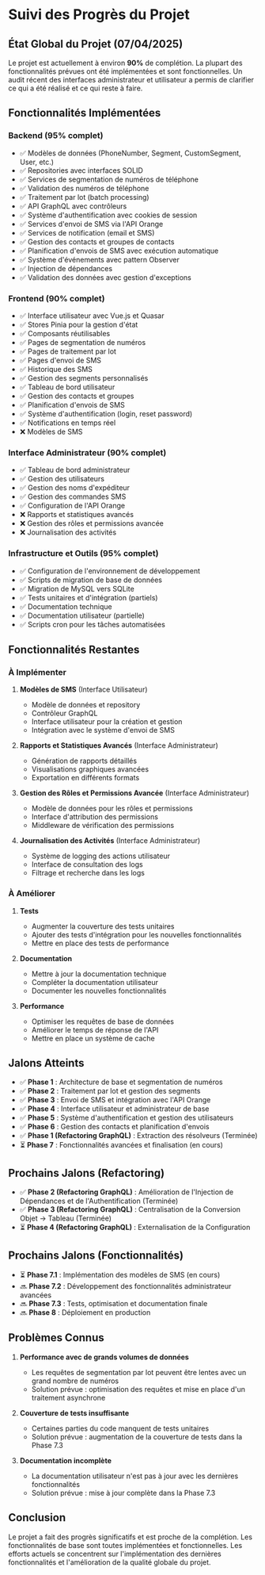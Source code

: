 # Suivi des Progrès du Projet

## État Global du Projet (07/04/2025)

Le projet est actuellement à environ **90%** de complétion. La plupart des fonctionnalités prévues ont été implémentées et sont fonctionnelles. Un audit récent des interfaces administrateur et utilisateur a permis de clarifier ce qui a été réalisé et ce qui reste à faire.

## Fonctionnalités Implémentées

### Backend (95% complet)

- ✅ Modèles de données (PhoneNumber, Segment, CustomSegment, User, etc.)
- ✅ Repositories avec interfaces SOLID
- ✅ Services de segmentation de numéros de téléphone
- ✅ Validation des numéros de téléphone
- ✅ Traitement par lot (batch processing)
- ✅ API GraphQL avec contrôleurs
- ✅ Système d'authentification avec cookies de session
- ✅ Services d'envoi de SMS via l'API Orange
- ✅ Services de notification (email et SMS)
- ✅ Gestion des contacts et groupes de contacts
- ✅ Planification d'envois de SMS avec exécution automatique
- ✅ Système d'événements avec pattern Observer
- ✅ Injection de dépendances
- ✅ Validation des données avec gestion d'exceptions

### Frontend (90% complet)

- ✅ Interface utilisateur avec Vue.js et Quasar
- ✅ Stores Pinia pour la gestion d'état
- ✅ Composants réutilisables
- ✅ Pages de segmentation de numéros
- ✅ Pages de traitement par lot
- ✅ Pages d'envoi de SMS
- ✅ Historique des SMS
- ✅ Gestion des segments personnalisés
- ✅ Tableau de bord utilisateur
- ✅ Gestion des contacts et groupes
- ✅ Planification d'envois de SMS
- ✅ Système d'authentification (login, reset password)
- ✅ Notifications en temps réel
- ❌ Modèles de SMS

### Interface Administrateur (90% complet)

- ✅ Tableau de bord administrateur
- ✅ Gestion des utilisateurs
- ✅ Gestion des noms d'expéditeur
- ✅ Gestion des commandes SMS
- ✅ Configuration de l'API Orange
- ❌ Rapports et statistiques avancés
- ❌ Gestion des rôles et permissions avancée
- ❌ Journalisation des activités

### Infrastructure et Outils (95% complet)

- ✅ Configuration de l'environnement de développement
- ✅ Scripts de migration de base de données
- ✅ Migration de MySQL vers SQLite
- ✅ Tests unitaires et d'intégration (partiels)
- ✅ Documentation technique
- ✅ Documentation utilisateur (partielle)
- ✅ Scripts cron pour les tâches automatisées

## Fonctionnalités Restantes

### À Implémenter

1. **Modèles de SMS** (Interface Utilisateur)

   - Modèle de données et repository
   - Contrôleur GraphQL
   - Interface utilisateur pour la création et gestion
   - Intégration avec le système d'envoi de SMS

2. **Rapports et Statistiques Avancés** (Interface Administrateur)

   - Génération de rapports détaillés
   - Visualisations graphiques avancées
   - Exportation en différents formats

3. **Gestion des Rôles et Permissions Avancée** (Interface Administrateur)

   - Modèle de données pour les rôles et permissions
   - Interface d'attribution des permissions
   - Middleware de vérification des permissions

4. **Journalisation des Activités** (Interface Administrateur)
   - Système de logging des actions utilisateur
   - Interface de consultation des logs
   - Filtrage et recherche dans les logs

### À Améliorer

1. **Tests**

   - Augmenter la couverture des tests unitaires
   - Ajouter des tests d'intégration pour les nouvelles fonctionnalités
   - Mettre en place des tests de performance

2. **Documentation**

   - Mettre à jour la documentation technique
   - Compléter la documentation utilisateur
   - Documenter les nouvelles fonctionnalités

3. **Performance**
   - Optimiser les requêtes de base de données
   - Améliorer le temps de réponse de l'API
   - Mettre en place un système de cache

## Jalons Atteints

- ✅ **Phase 1** : Architecture de base et segmentation de numéros
- ✅ **Phase 2** : Traitement par lot et gestion des segments
- ✅ **Phase 3** : Envoi de SMS et intégration avec l'API Orange
- ✅ **Phase 4** : Interface utilisateur et administrateur de base
- ✅ **Phase 5** : Système d'authentification et gestion des utilisateurs
- ✅ **Phase 6** : Gestion des contacts et planification d'envois
- ✅ **Phase 1 (Refactoring GraphQL)** : Extraction des résolveurs (Terminée)
- ⏳ **Phase 7** : Fonctionnalités avancées et finalisation (en cours)

## Prochains Jalons (Refactoring)

- ✅ **Phase 2 (Refactoring GraphQL)** : Amélioration de l'Injection de Dépendances et de l'Authentification (Terminée)
- ✅ **Phase 3 (Refactoring GraphQL)** : Centralisation de la Conversion Objet -> Tableau (Terminée)
- ⏳ **Phase 4 (Refactoring GraphQL)** : Externalisation de la Configuration

## Prochains Jalons (Fonctionnalités)

- ⏳ **Phase 7.1** : Implémentation des modèles de SMS (en cours)
- 🔜 **Phase 7.2** : Développement des fonctionnalités administrateur avancées
- 🔜 **Phase 7.3** : Tests, optimisation et documentation finale
- 🔜 **Phase 8** : Déploiement en production

## Problèmes Connus

1. **Performance avec de grands volumes de données**

   - Les requêtes de segmentation par lot peuvent être lentes avec un grand nombre de numéros
   - Solution prévue : optimisation des requêtes et mise en place d'un traitement asynchrone

2. **Couverture de tests insuffisante**

   - Certaines parties du code manquent de tests unitaires
   - Solution prévue : augmentation de la couverture de tests dans la Phase 7.3

3. **Documentation incomplète**
   - La documentation utilisateur n'est pas à jour avec les dernières fonctionnalités
   - Solution prévue : mise à jour complète dans la Phase 7.3

## Conclusion

Le projet a fait des progrès significatifs et est proche de la complétion. Les fonctionnalités de base sont toutes implémentées et fonctionnelles. Les efforts actuels se concentrent sur l'implémentation des dernières fonctionnalités et l'amélioration de la qualité globale du projet.
